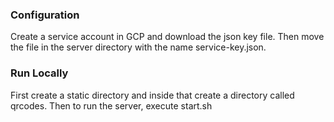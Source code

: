 ### Configuration

Create a service account in GCP and download the json key file.
Then move the file in the server directory with the name service-key.json.

### Run Locally

First create a static directory and inside that create a directory called qrcodes.
Then to run the server, execute start.sh
